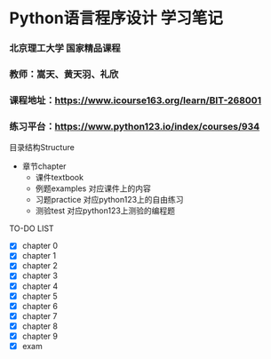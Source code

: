 # Python语言程序设计 学习笔记

### 北京理工大学 国家精品课程
### 教师：嵩天、黄天羽、礼欣
### 课程地址：https://www.icourse163.org/learn/BIT-268001
### 练习平台：https://www.python123.io/index/courses/934

目录结构Structure
- 章节chapter
  - 课件textbook
  - 例题examples 对应课件上的内容
  - 习题practice 对应python123上的自由练习
  - 测验test     对应python123上测验的编程题

TO-DO LIST

- [x] chapter 0
- [x] chapter 1
- [x] chapter 2
- [x] chapter 3
- [x] chapter 4
- [x] chapter 5
- [x] chapter 6
- [x] chapter 7
- [x] chapter 8
- [x] chapter 9
- [x] exam
